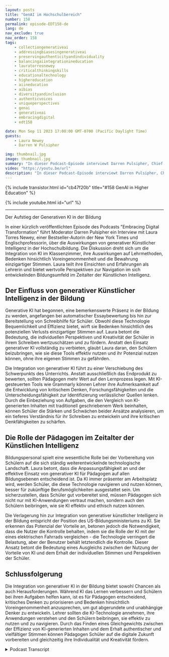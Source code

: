 ```yaml
---
layout: posts
title: "GenAI im Hochschulbereich"
number: 158
permalink: episode-EDT158-de
lang: de
nav_exclude: true
nav_order: 158
tags:
    - collectiongenerativeai
    - addressingbiasesingenerativeai
    - preservingauthenticityandindividuality
    - balancingaiintegrationineducation
    - lauratorresnewey
    - criticalthinkingskills
    - educationaltechnology
    - highereducation
    - aiineducation
    - aibias
    - diversityandinclusion
    - authenticvoices
    - uniqueperspectives
    - genai
    - generativeai
    - embracingdigital
    - edt158

date: Mon Sep 11 2023 17:00:00 GMT-0700 (Pacific Daylight Time)
guests:
    - Laura Newey
    - Darren W Pulsipher

img: thumbnail.jpg
image: thumbnail.jpg
summary: "In dieser Podcast-Episode interviewt Darren Pulsipher, Chief Solution Architect im öffentlichen Sektor bei Intel, Laura Torres Newey, eine Bestseller-Autorin der New York Times und Universitätsprofessorin, über die Auswirkungen von generativer KI in der Hochschulbildung. Diese Episode geht auf die Herausforderungen und Chancen ein, die sich durch die Integration von generativer KI im Unterricht ergeben, und hebt die Notwendigkeit von kritischem Denken, die Bedenken hinsichtlich Voreingenommenheit und die Sicherstellung der Bewahrung einzigartiger Stimmen hervor."
video: "https://youtu.be/url"
description: "In dieser Podcast-Episode interviewt Darren Pulsipher, Chief Solution Architect im öffentlichen Sektor bei Intel, Laura Torres Newey, eine Bestseller-Autorin der New York Times und Universitätsprofessorin, über die Auswirkungen von generativer KI in der Hochschulbildung. Diese Episode geht auf die Herausforderungen und Chancen ein, die sich durch die Integration von generativer KI im Unterricht ergeben, und hebt die Notwendigkeit von kritischem Denken, die Bedenken hinsichtlich Voreingenommenheit und die Sicherstellung der Bewahrung einzigartiger Stimmen hervor."
---
```


<div>
{% include transistor.html id="cb47f20b" title="#158 GenAI in Higher Education" %}

{% include youtube.html id="url" %}
</div>

---

Der Aufstieg der Generativen KI in der Bildung

In einer kürzlich veröffentlichten Episode des Podcasts "Embracing Digital Transformation" führt Moderator Darren Pulsipher ein Interview mit Laura Torres Newey, einer Bestseller-Autorin der New York Times und Englischprofessorin, über die Auswirkungen von generativer Künstlicher Intelligenz in der Hochschulbildung. Die Diskussion dreht sich um die Integration von KI im Klassenzimmer, ihre Auswirkungen auf Lehrmethoden, Bedenken hinsichtlich Voreingenommenheit und die Bewahrung einzigartiger Stimmen. Laura teilt ihre Einsichten und Erfahrungen als Lehrerin und bietet wertvolle Perspektiven zur Navigation im sich entwickelnden Bildungsumfeld im Zeitalter der Künstlichen Intelligenz.

## Der Einfluss von generativer Künstlicher Intelligenz in der Bildung

Generative KI hat begonnen, eine bemerkenswerte Präsenz in der Bildung zu werden, angefangen bei automatischer Essaybewertung bis hin zur Bereitstellung von Schreibhilfe für Schüler. Obwohl diese Technologie Bequemlichkeit und Effizienz bietet, wirft sie Bedenken hinsichtlich des potenziellen Verlusts einzigartiger Stimmen auf. Laura betont die Bedeutung, die individuellen Perspektiven und Kreativität der Schüler in ihrem Schreiben wertzuschätzen und zu fördern. Anstatt den Einsatz generativer KI vollständig zu verbieten, glaubt Laura daran, den Schülern beizubringen, wie sie diese Tools effektiv nutzen und ihr Potenzial nutzen können, ohne ihre eigenen Stimmen zu gefährden.

Die Integration von generativer KI führt zu einer Verschiebung des Schwerpunkts des Unterrichts. Anstatt ausschließlich das Endprodukt zu bewerten, sollten Pädagogen mehr Wert auf den Lernprozess legen. Mit KI-gesteuerten Tools wie Grammarly können Lehrer ihre Aufmerksamkeit auf die Entwicklung von kritischem Denken, Forschungsfähigkeiten und die Unterscheidungsfähigkeit zur Identifizierung verlässlicher Quellen lenken. Durch die Einbeziehung von Aufgaben, die den Vergleich von KI-generierten Inhalten mit traditionell geschriebenem Werk beinhalten, können Schüler die Stärken und Schwächen beider Ansätze analysieren, um ein tieferes Verständnis für ihr Schreiben zu entwickeln und ihre kritischen Denkfähigkeiten zu schärfen.

## Die Rolle der Pädagogen im Zeitalter der Künstlichen Intelligenz

Bildungspersonal spielt eine wesentliche Rolle bei der Vorbereitung von Schülern auf die sich ständig weiterentwickelnde technologische Landschaft. Laura betont, dass die Anpassungsfähigkeit an und der effektive Einsatz von generativer KI für Pädagogen auf allen Bildungsebenen entscheidend ist. Da KI immer präsenter am Arbeitsplatz wird, werden Schüler, die diese Technologie navigieren und nutzen können, besser für zukünftige Berufsmöglichkeiten ausgestattet sein. Um sicherzustellen, dass Schüler gut vorbereitet sind, müssen Pädagogen sich nicht nur mit KI-Anwendungen vertraut machen, sondern auch den Schülern beibringen, wie sie KI effektiv und ethisch nutzen können.

Die Verlagerung hin zur Integration von generativer künstlicher Intelligenz in der Bildung entspricht der Position des US-Bildungsministeriums zu KI. Sie erkennen das Potenzial der Vorteile an, betonen jedoch die Notwendigkeit, dass die Nutzer die Kontrolle behalten, indem sie die Rolle der KI mit der eines elektrischen Fahrrads vergleichen - die Technologie verringert die Belastung, aber der Benutzer behält letztendlich die Kontrolle. Dieser Ansatz betont die Bedeutung eines Ausgleichs zwischen der Nutzung der Vorteile von KI und dem Erhalt der individuellen Stimmen und Perspektiven der Schüler.

## Schlussfolgerung

Die Integration von generativer KI in der Bildung bietet sowohl Chancen als auch Herausforderungen. Während KI das Lernen verbessern und Schülern bei ihren Aufgaben helfen kann, ist es für Pädagogen entscheidend, kritisches Denken zu priorisieren und Bedenken hinsichtlich Voreingenommenheit anzusprechen, um gut abgerundete und unabhängige Denker zu entwickeln. Lehrer sollten die KI-Technologie annehmen, ihre Anwendungen verstehen und den Schülern beibringen, sie effektiv zu nutzen und zu navigieren. Durch das Finden eines Gleichgewichts zwischen der Effizienz von KI-generierten Inhalten und dem Erhalt authentischer und vielfältiger Stimmen können Pädagogen Schüler auf die digitale Zukunft vorbereiten und gleichzeitig ihre Individualität und Kreativität fördern.



<details>
<summary> Podcast Transcript </summary>

<p></p>

</details>
